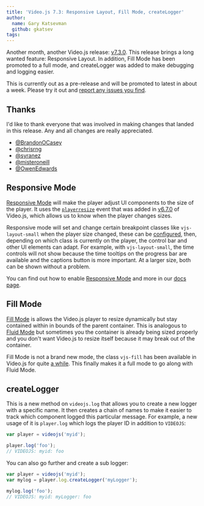 ```yaml
---
title: 'Video.js 7.3: Responsive Layout, Fill Mode, createLogger'
author:
  name: Gary Katsevman
  github: gkatsev
tags:
---
```


Another month, another Video.js release: [v7.3.0][]. This release brings a long wanted feature: Responsive Layout.
In addition, Fill Mode has been promoted to a full mode, and createLogger was added to make debugging and logging easier.

This is currently out as a pre-release and will be promoted to latest in about a week. Please try it out and [report any issues you find][issues].

## Thanks
I'd like to thank everyone that was involved in making changes that landed in this release. Any and all changes are really appreciated.

- [@BrandonOCasey](https://github.com/BrandonOCasey)
- [@chrisrng](https://github.com/chrisrng)
- [@syranez](https://github.com/syranez)
- [@misteroneill](https://github.com/misteroneill)
- [@OwenEdwards](https://github.com/OwenEdwards)

## Responsive Mode
[Responsive Mode][] will make the player adjust UI components to the size of the player. It uses the [`playerresize`][] event that was added in [v6.7.0][] of Video.js, which allows us to know when the player changes sizes.

Responsive mode will set and change certain breakpoint classes like `vjs-layout-small` when the player size changed, these can be [configured][breakpoints], then, depending on which class is currently on the player, the control bar and other UI elements can adapt. For example, with `vjs-layout-small`, the time controls will not show because the time tooltips on the progress bar are available and the captions button is more important. At a larger size, both can be shown without a problem.

You can find out how to enable [Responsive Mode][] and more in our [docs page][Responsive Mode].

## Fill Mode
[Fill Mode][] is allows the Video.js player to resize dynamically but stay contained within in bounds of the parent container. This is analogous to [Fluid Mode][] but sometimes you the container is already being sized properly and you don't want Video.js to resize itself because it may break out of the container.

Fill Mode is not a brand new mode, the class `vjs-fill` has been available in Video.js for quite [a while][commit]. This finally makes it a full mode to go along with Fluid Mode.

## createLogger
This is a new method on `videojs.log` that allows you to create a new logger with a specific name. It then creates a chain of names to make it easier to track which component logged this particular message.
For example, a new usage of it is `player.log` which logs the player ID in addition to `VIDEOJS`:

```js
var player = videojs('myid');

player.log('foo');
// VIDEOJS: myid: foo
```

You can also go further and create a sub logger:

```js
var player = videojs('myid');
var mylog = player.log.createLogger('myLogger');

mylog.log('foo');
// VIDEOJS: myid: myLogger: foo
```

[v6.7.0]: https://github.com/videojs/video.js/releases/tag/v6.7.0
[v7.3.0]: https://github.com/videojs/video.js/releases/tag/v7.3.0
[`playerresize`]: https://github.com/videojs/video.js/pull/4864
[breakpoints]: https://docs.videojs.com/tutorial-layout.html#customizing-breakpoints
[Responsive Mode]: https://docs.videojs.com/tutorial-layout.html#responsive-mode
[Fill Mode]: https://docs.videojs.com/tutorial-layout.html#fill-mode
[Fluid Mode]: https://docs.videojs.com/tutorial-layout.html#fluid-mode
[commit]: https://github.com/videojs/video.js/commit/2fc8968002cf2f40128c39699c3ffbaac73fc9ed#diff-6be43b1f61c2cbcb90c6cb4a762ad527R64
[issues]: https://github.com/videojs/video.js/issues/new
